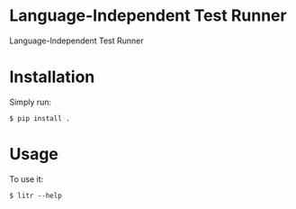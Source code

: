# Language-Independent Test Runner

Language-Independent Test Runner


# Installation

Simply run:

    $ pip install .

# Usage

To use it:

    $ litr --help

